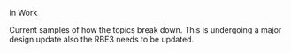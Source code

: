 In Work

Current samples of how the topics break down. This is undergoing a major design update also the RBE3 needs to be updated.